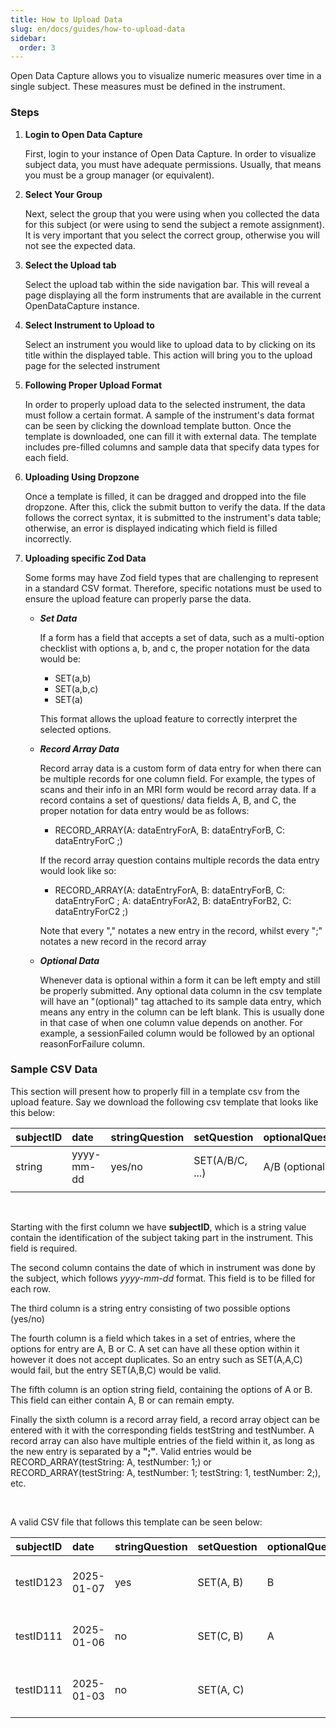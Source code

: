 ```yaml
---
title: How to Upload Data
slug: en/docs/guides/how-to-upload-data
sidebar:
  order: 3
---
```


Open Data Capture allows you to visualize numeric measures over time in a single subject. These measures must be defined in the instrument.

### Steps

<Steps>

1.  **Login to Open Data Capture**

    First, login to your instance of Open Data Capture. In order to visualize subject data, you must have adequate permissions. Usually, that means you must be a group manager (or equivalent).

2.  **Select Your Group**

    Next, select the group that you were using when you collected the data for this subject
    (or were using to send the subject a remote assignment). It is very important that
    you select the correct group, otherwise you will not see the expected data.

3.  **Select the Upload tab**

    Select the upload tab within the side navigation bar. This will reveal a page displaying all the form instruments that are available in the current OpenDataCapture instance.

4.  **Select Instrument to Upload to**

    Select an instrument you would like to upload data to by clicking on its title within the displayed table. This action will bring you to the upload page for the selected instrument

5.  **Following Proper Upload Format**

    In order to properly upload data to the selected instrument, the data must follow a certain format. A sample of the instrument's data format can be seen by clicking the download template button. Once the template is downloaded, one can fill it with external data. The template includes pre-filled columns and sample data that specify data types for each field.

6.  **Uploading Using Dropzone**

    Once a template is filled, it can be dragged and dropped into the file dropzone. After this, click the submit button to verify the data. If the data follows the correct syntax, it is submitted to the instrument's data table; otherwise, an error is displayed indicating which field is filled incorrectly.

7.  **Uploading specific Zod Data**

    Some forms may have Zod field types that are challenging to represent in a standard CSV format. Therefore, specific notations must be used to ensure the upload feature can properly parse the data.

    - **_Set Data_**

      If a form has a field that accepts a set of data, such as a multi-option checklist with options a, b, and c, the proper notation for the data would be:

      - SET(a,b)
      - SET(a,b,c)
      - SET(a)

      This format allows the upload feature to correctly interpret the selected options.

    - **_Record Array Data_**

      Record array data is a custom form of data entry for when there can be multiple records for one column field. For example, the types of scans and their info in an MRI form would be record array data. If a record contains a set of questions/ data fields A, B, and C, the proper notation for data entry would be as follows:

      - RECORD_ARRAY(A: dataEntryForA, B: dataEntryForB, C: dataEntryForC ;)

      If the record array question contains multiple records the data entry would look like so:

      - RECORD_ARRAY(A: dataEntryForA, B: dataEntryForB, C: dataEntryForC ; A: dataEntryForA2, B: dataEntryForB2, C: dataEntryForC2 ;)

      Note that every "," notates a new entry in the record, whilst every ";" notates a new record in the record array

    - **_Optional Data_**

      Whenever data is optional within a form it can be left empty and still be properly submitted. Any optional data column in the csv template will have an "(optional)" tag attached to its sample data entry, which means any entry in the column can be left blank. This is usually done in that case of when one column value depends on another. For example, a sessionFailed column would be followed by an optional reasonForFailure column.

</Steps>

### Sample CSV Data

This section will present how to properly fill in a template csv from the upload feature. Say we download the following csv template that looks like this below:

| subjectID | date       | stringQuestion | setQuestion     | optionalQuestion | recordArrayQuestion                                  |
| :-------- | :--------- | :------------- | :-------------- | :--------------- | :--------------------------------------------------- |
| string    | yyyy-mm-dd | yes/no         | SET(A/B/C, ...) | A/B (optional)   | RECORD_ARRAY(testString: A/B/C, testNumber: number;) |
|           |            |                |                 |                  |                                                      |

<br>

Starting with the first column we have **subjectID**, which is a string value contain the identification of the subject taking part in the instrument. This field is required.

The second column contains the date of which in instrument was done by the subject, which follows _yyyy-mm-dd_ format. This field is to be filled for each row.

The third column is a string entry consisting of two possible options (yes/no)

The fourth column is a field which takes in a set of entries, where the options for entry are A, B or C. A set can have all these option within it however it does not accept duplicates. So an entry such as SET(A,A,C) would fail, but the entry SET(A,B,C) would be valid.

The fifth column is an option string field, containing the options of A or B. This field can either contain A, B or can remain empty.

Finally the sixth column is a record array field, a record array object can be entered with it with the corresponding fields testString and testNumber. A record array can also have multiple entries of the field within it, as long as the new entry is separated by a **";"**. Valid entries would be RECORD_ARRAY(testString: A, testNumber: 1;) or RECORD_ARRAY(testString: A, testNumber: 1; testString: 1, testNumber: 2;), etc.

<br>

A valid CSV file that follows this template can be seen below:

| subjectID | date       | stringQuestion | setQuestion | optionalQuestion | recordArrayQuestion                                                         |
| :-------- | :--------- | :------------- | :---------- | :--------------- | :-------------------------------------------------------------------------- |
| testID123 | 2025-01-07 | yes            | SET(A, B)   | B                | RECORD_ARRAY(testString: A, testNumber: 2; testString: B, testNumber: 3;)   |
| testID111 | 2025-01-06 | no             | SET(C, B)   | A                | RECORD_ARRAY(testString: B, testNumber: 22; testString: A, testNumber: 1;)  |
| testID111 | 2025-01-03 | no             | SET(A, C)   |                  | RECORD_ARRAY(testString: B, testNumber: 12; testString: B, testNumber: 13;) |
